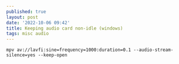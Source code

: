 ```yaml
---
published: true
layout: post
date: '2022-10-06 09:42'
title: Keeping audio card non-idle (windows)
tags: misc audio 
---
```

    mpv av://lavfi:sine=frequency=1000:duration=0.1 --audio-stream-silence=yes --keep-open
